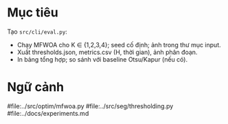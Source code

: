 # Mục tiêu
Tạo `src/cli/eval.py`:
- Chạy MFWOA cho K ∈ {1,2,3,4}; seed cố định; ảnh trong thư mục input.
- Xuất thresholds.json, metrics.csv (H, thời gian), ảnh phân đoạn.
- In bảng tổng hợp; so sánh với baseline Otsu/Kapur (nếu có).

# Ngữ cảnh
#file:../src/optim/mfwoa.py
#file:../src/seg/thresholding.py
#file:../docs/experiments.md
